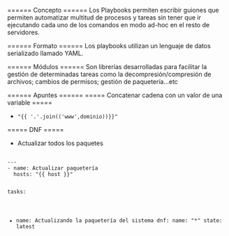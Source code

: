 ====== Concepto ======
Los Playbooks permiten escribir guiones que permiten automatizar multitud de procesos y tareas sin tener que ir ejecutando cada uno de los comandos en modo ad-hoc en el resto de servidores.

====== Formato ======
Los playbooks utilizan un lenguaje de datos serializado llamado YAML.

====== Módulos ======
Son librerías desarrolladas para facilitar la gestión de determinadas tareas como la decompresión/compresión de archivos; cambios de permisos; gestión de paquetería...etc

====== Apuntes ======
===== Concatenar cadena con un valor de una variable =====
  * <code yaml>"{{ '.'.join(('www',dominio))}}"</code>

===== DNF =====
  * Actualizar todos los paquetes
<code yaml>
---
- name: Actualizar paquetería 
  hosts: "{{ host }}"

  tasks:
  - name: Actualizando la paquetería del sistema
    dnf:
      name: "*"
      state: latest
</code>